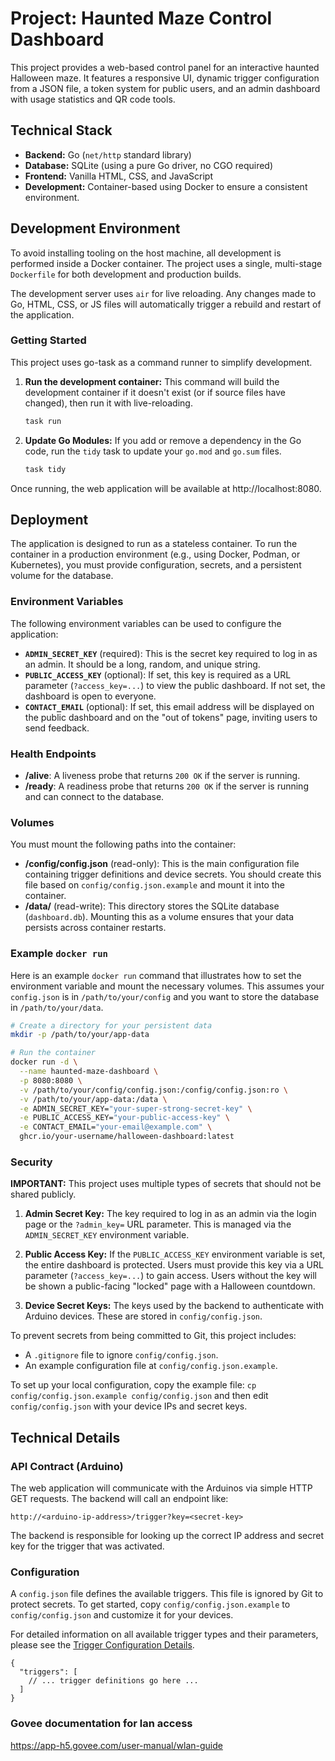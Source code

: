 # Project: Haunted Maze Control Dashboard

This project provides a web-based control panel for an interactive haunted Halloween maze. It features a responsive UI, dynamic trigger configuration from a JSON file, a token system for public users, and an admin dashboard with usage statistics and QR code tools.

## Technical Stack

- **Backend:** Go (`net/http` standard library)
- **Database:** SQLite (using a pure Go driver, no CGO required)
- **Frontend:** Vanilla HTML, CSS, and JavaScript
- **Development:** Container-based using Docker to ensure a consistent environment.

## Development Environment

To avoid installing tooling on the host machine, all development is performed inside a Docker container. The project uses a single, multi-stage `Dockerfile` for both development and production builds.

The development server uses `air` for live reloading. Any changes made to Go, HTML, CSS, or JS files will automatically trigger a rebuild and restart of the application.

### Getting Started

This project uses go-task as a command runner to simplify development.

1.  **Run the development container:** This command will build the development container if it doesn't exist (or if source files have changed), then run it with live-reloading.
    ```sh
    task run
    ```

2.  **Update Go Modules:** If you add or remove a dependency in the Go code, run the `tidy` task to update your `go.mod` and `go.sum` files.
    ```sh
    task tidy
    ```

Once running, the web application will be available at http://localhost:8080.

## Deployment

The application is designed to run as a stateless container. To run the container in a production environment (e.g., using Docker, Podman, or Kubernetes), you must provide configuration, secrets, and a persistent volume for the database.

### Environment Variables

The following environment variables can be used to configure the application:

-   **`ADMIN_SECRET_KEY`** (required): This is the secret key required to log in as an admin. It should be a long, random, and unique string.
-   **`PUBLIC_ACCESS_KEY`** (optional): If set, this key is required as a URL parameter (`?access_key=...`) to view the public dashboard. If not set, the dashboard is open to everyone.
-   **`CONTACT_EMAIL`** (optional): If set, this email address will be displayed on the public dashboard and on the "out of tokens" page, inviting users to send feedback.

### Health Endpoints
-   **/alive**: A liveness probe that returns `200 OK` if the server is running.
-   **/ready**: A readiness probe that returns `200 OK` if the server is running and can connect to the database.

### Volumes

You must mount the following paths into the container:
-   **/config/config.json** (read-only): This is the main configuration file containing trigger definitions and device secrets. You should create this file based on `config/config.json.example` and mount it into the container.
-   **/data/** (read-write): This directory stores the SQLite database (`dashboard.db`). Mounting this as a volume ensures that your data persists across container restarts.

### Example `docker run`

Here is an example `docker run` command that illustrates how to set the environment variable and mount the necessary volumes. This assumes your `config.json` is in `/path/to/your/config` and you want to store the database in `/path/to/your/data`.

```sh
# Create a directory for your persistent data
mkdir -p /path/to/your/app-data

# Run the container
docker run -d \
  --name haunted-maze-dashboard \
  -p 8080:8080 \
  -v /path/to/your/config/config.json:/config/config.json:ro \
  -v /path/to/your/app-data:/data \
  -e ADMIN_SECRET_KEY="your-super-strong-secret-key" \
  -e PUBLIC_ACCESS_KEY="your-public-access-key" \
  -e CONTACT_EMAIL="your-email@example.com" \
  ghcr.io/your-username/halloween-dashboard:latest
```

### Security

**IMPORTANT:** This project uses multiple types of secrets that should not be shared publicly.

1.  **Admin Secret Key:** The key required to log in as an admin via the login page or the `?admin_key=` URL parameter. This is managed via the `ADMIN_SECRET_KEY` environment variable.

2.  **Public Access Key:** If the `PUBLIC_ACCESS_KEY` environment variable is set, the entire dashboard is protected. Users must provide this key via a URL parameter (`?access_key=...`) to gain access. Users without the key will be shown a public-facing "locked" page with a Halloween countdown.

3.  **Device Secret Keys:** The keys used by the backend to authenticate with Arduino devices. These are stored in `config/config.json`.

To prevent secrets from being committed to Git, this project includes:

-   A `.gitignore` file to ignore `config/config.json`.
-   An example configuration file at `config/config.json.example`.

To set up your local configuration, copy the example file: `cp config/config.json.example config/config.json` and then edit `config/config.json` with your device IPs and secret keys.

## Technical Details

### API Contract (Arduino)

The web application will communicate with the Arduinos via simple HTTP GET requests. The backend will call an endpoint like:

`http://<arduino-ip-address>/trigger?key=<secret-key>`

The backend is responsible for looking up the correct IP address and secret key for the trigger that was activated.

### Configuration

A `config.json` file defines the available triggers. This file is ignored by Git to protect secrets. To get started, copy `config/config.json.example` to `config/config.json` and customize it for your devices.

For detailed information on all available trigger types and their parameters, please see the [Trigger Configuration Details](TRIGGER_DOCS.md).

```jsonc
{
  "triggers": [
    // ... trigger definitions go here ...
  ]
}
```

### Govee documentation for lan access
https://app-h5.govee.com/user-manual/wlan-guide
